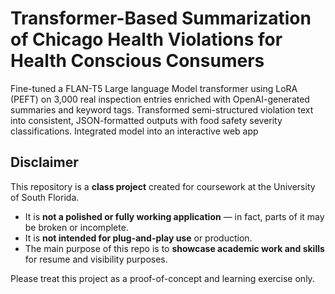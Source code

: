 # Transformer-Based Summarization of Chicago Health Violations for Health Conscious Consumers
Fine-tuned a FLAN-T5 Large language Model transformer using LoRA (PEFT) on 3,000 real inspection entries enriched with OpenAI-generated summaries and keyword tags. Transformed semi-structured violation text into consistent, JSON-formatted outputs with food safety severity classifications. Integrated model into an interactive web app 

## Disclaimer  
This repository is a **class project** created for coursework at the University of South Florida.  

- It is **not a polished or fully working application** — in fact, parts of it may be broken or incomplete.  
- It is **not intended for plug-and-play use** or production.  
- The main purpose of this repo is to **showcase academic work and skills** for resume and visibility purposes.  

Please treat this project as a proof-of-concept and learning exercise only.
